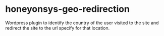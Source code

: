 # honeyonsys-geo-redirection
Wordpress plugin to identify the country of the user visited to the site and redirect the site to the url specify for that location.

